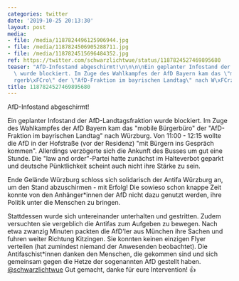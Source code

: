 ```yaml
---
categories: twitter
date: '2019-10-25 20:13:30'
layout: post
media:
- file: /media/1187824496125906944.jpg
- file: /media/1187824506905288711.jpg
- file: /media/1187824515696484352.jpg
ref: https://twitter.com/schwarzlichtwue/status/1187824527469895680
teaser: "AfD-Infostand abgeschirmt!\n\n\n\nEin geplanter Infostand der AfD-Landtagsfraktion\
  \ wurde blockiert. Im Zuge des Wahlkampfes der AfD Bayern kam das \"mobile B\xFC\
  rgerb\xFCro\" der \"AfD-Fraktion im bayrischen Landtag\" nach W\xFCrzburg. "
title: 1187824527469895680
---
```

AfD-Infostand abgeschirmt!



Ein geplanter Infostand der AfD-Landtagsfraktion wurde blockiert. Im Zuge des Wahlkampfes der AfD Bayern kam das "mobile Bürgerbüro" der "AfD-Fraktion im bayrischen Landtag" nach Würzburg. 
Von 11:00 - 12:15 wollte die AfD in der Hofstraße (vor der Residenz) "mit Bürgern ins Gespräch kommen". Allerdings verzögerte sich die Ankunft des Busses um gut eine Stunde.
Die "law and order"-Partei hatte zunächst im Halteverbot geparkt und deutsche Pünktlichkeit scheint auch nicht ihre Stärke zu sein.



Ende Gelände Würzburg schloss sich solidarisch der Antifa Würzburg an, um den Stand abzuschirmen - mit Erfolg!
Die sowieso schon knappe Zeit konnte von den Anhänger\*innen der AfD nicht dazu genutzt werden, ihre Politik unter die Menschen zu bringen. 



Stattdessen wurde sich untereinander unterhalten und gestritten. Zudem versuchten sie vergeblich die Antifas zum Aufgeben zu bewegen.
Nach etwa zwanzig Minuten packten die AfD'ler aus München ihre Sachen und fuhren weiter Richtung Kitzingen. Sie konnten keinen einzigen Flyer verteilen (hat zumindest niemand der Anwesenden beobachtet).
Die Antifaschist\*innen danken den Menschen, die gekommen sind und sich gemeinsam gegen die Hetze der sogenannten AfD gestellt haben.
[@schwarzlichtwue](https://twitter.com/schwarzlichtwue) Gut gemacht, danke für eure Intervention! 👍